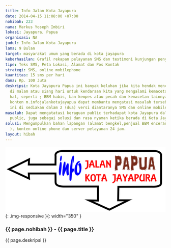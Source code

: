 ```yaml
---
title: Info Jalan Kota Jayapura
date: 2014-04-15 11:08:00 +07:00
nohibah: 223
nama: Markus Yoseph Imbiri
lokasi: Jayapura, Papua
organisasi: NA
judul: Info Jalan Kota Jayapura
lama: 9 Bulan
target: masyarakat umum yang berada di kota jayapura
keberhasilan: Grafil rekapan pelayanan SMS dan testimoni kunjungan penyedia jasa.
tipe: Teks SMS, Peta Lokasi, Alamat dan Pos Kontak
strategi: SMS, online mobilephone
kuantitas: 15 sms per hari
dana: Rp. 100 Juta
deskripsi: Kota Jayapura Papua ini banyak keluhan jika kita hendak mencari solusi
  di malam atau siang hari untuk kendaraan kita yang mengalami kemacetan oleh beberapa
  hal, seperti ; BBM habis, ban kempes atau pecah dan kemacetan lainnya. Dengan adanya
  konten m.infojalankotajayapua dapat membantu mengatasi masalah tersebut. Konten
  ini di sediakan dalam 2 (dua) versi diantaranya SMS dan online mobilephone.
masalah: Dapat mengatatasi keraguan public terhadapat kota Jayapura dalam hal pelayanan
  public, juga sebagai solusi dan rasa nyaman ketika berada di Kota Jayapura.
solusi: Mengumpulkan bahan lapangan (alamat bengkel,penjual BBM enceran, kontak HP,
  ), konten online phone dan server pelayanan 24 jam.
layout: hibah
---
```


![223](/static/img/hibahcms/223.png){: .img-responsive }{: width="350" }

### {{ page.nohibah }} - {{ page.title }}

{{ page.deskripsi }}
